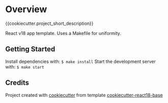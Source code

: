 # Overview

{{cookiecutter.project_short_description}}

React v18 app template.  Uses a Makefile for uniformity.

## Getting Started

Install dependencies with: `$ make install`
Start the development server with: `$ make start`

## Credits

Project created with [cookiecutter](https://github.com/cookiecutter/cookiecutter)
 from template [cookiecutter-react18-base](https://github.com/rt-template/cookiecutter-react18-base)
